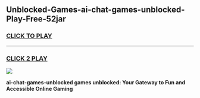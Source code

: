 
## Unblocked-Games-ai-chat-games-unblocked-Play-Free-52jar
<h3>
<a href="https://premium76.site?title=ai-chat-games-unblocked&ref=23A">CLICK TO PLAY</a></h3>
<hr>

<h3>
<a href="https://premium76.site?title=ai-chat-games-unblocked&ref=23A">CLICK 2 PLAY</a>
  
</h3>

<a href="https://premium76.site?title=ai-chat-games-unblocked&ref=23A"><img src="https://clearcache.store/games.png"></a>


**ai-chat-games-unblocked games unblocked: Your Gateway to Fun and Accessible Online Gaming**
